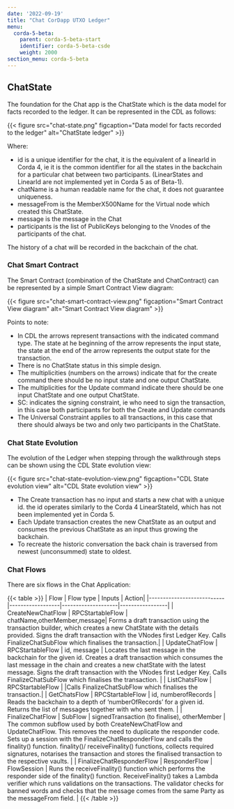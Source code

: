 ```yaml
---
date: '2022-09-19'
title: "Chat CorDapp UTXO Ledger"
menu:
  corda-5-beta:
    parent: corda-5-beta-start
    identifier: corda-5-beta-csde
    weight: 2000
section_menu: corda-5-beta
---
```


## ChatState

The foundation for the Chat app is the ChatState which is the data model for facts recorded to the ledger. It can be represented in the CDL as follows:

{{< figure src="chat-state.png" figcaption="Data model for facts recorded to the ledger" alt="ChatState ledger" >}}

Where:

* id is a unique identifier for the chat, it is the equivalent of a linearId in Corda 4, ie it is the common identifier for all the states in the backchain for a particular chat between two participants. (LinearStates and LinearId are not implemented yet in Corda 5 as of Beta-1).
* chatName is a human readable name for the chat, it does not guarantee uniqueness.
* messageFrom is the MemberX500Name for the Virtual node which created this ChatState.
* message is the message in the Chat
* participants is the list of PublicKeys belonging to the Vnodes of the participants of the chat.

The history of a chat will be recorded in the backchain of the chat.

### Chat Smart Contract

The Smart Contract (combination of the ChatState and ChatContract) can be represented by a simple Smart Contract View diagram:

{{< figure src="chat-smart-contract-view.png" figcaption="Smart Contract View diagram" alt="Smart Contract View diagram" >}}

Points to note:

* In CDL the arrows represent transactions with the indicated command type. The state at he beginning of the arrow represents the input state, the state at the end of the arrow represents the output state for the transaction.
* There is no ChatState status in this simple design.
* The multiplicities (numbers on the arrows) indicate that for the create command there should be no input state and one output ChatState.
* The multiplicities for the Update command indicate there should be one input ChatState and one output ChatState.
* SC: indicates the signing constraint, ie who need to sign the transaction, in this case both participants for both the Create and Update commands
* The Universal Constraint applies to all transactions, in this case that there should always be two and only two       participants in the ChatState.

### Chat State Evolution

The evolution of the Ledger when stepping through the walkthrough steps can be shown using the CDL State evolution view:

{{< figure src="chat-state-evolution-view.png" figcaption="CDL State evolution view" alt="CDL State evolution view" >}}

* The Create transaction has no input and starts a new chat with a unique id. the id operates similarly to the Corda 4  LinearStateId, which has not been implemented yet in Corda 5.
* Each Update transaction creates the new ChatState as an output and consumes the previous ChatState as an input thus growing the backchain.
* To recreate the historic conversation the back chain is traversed from newest (unconsummed) state to oldest.

### Chat Flows

There are six flows in the Chat Application:

{{< table >}}
 | Flow                      | Flow type        | Inputs |            Action|
 |---------------------------|------------------|--------------------|-----------------|
 | CreateNewChatFlow         | RPCStartableFlow | chatName,otherMember,message| Forms a draft transaction using the transaction builder, which creates a new ChatState with the details provided. Signs the draft transaction with the VNodes first Ledger Key. Calls FinalizeChatSubFlow which finalises the transaction.|
 | UpdateChatFlow            | RPCStartableFlow | id, message        | Locates the last message in the backchain for the given id. Creates a draft transaction which consumes the last message in the chain and creates a new chatState with the latest message. Signs the draft transaction with the VNodes first Ledger Key. Calls FinalizeChatSubFlow which finalises the transaction.  |
 | ListChatsFlow             | RPCStartableFlow | <none>   |Calls FinalizeChatSubFlow which finalises the transaction.|
 | GetChatsFlow              | RPCStartableFlow | id, numberofRecords | Reads the backchain to a depth of ‘numberOfRecords’ for a given id. Returns the list of messages together with who sent them. |
 | FinalizeChatFlow          | SubFlow          | signedTransaction (to finalise), otherMember | The common subflow used by both CreateNewChatFlow and UpdateChatFlow. This removes the need to duplicate the responder code.  Sets up a session with the FinalizeChatResponderFlow and calls the finality() function. finality()/ receiveFinality() functions, collects required signatures, notarises the transaction and stores the finalised transaction to the respective vaults. |
 | FinalizeChatResponderFlow | ResponderFlow    | FlowSession           | Runs the receiveFinality() function which performs the responder side of the finality() function. ReceiveFinality() takes a Lambda verifier which runs validations on the transactions. The validator checks for banned words and checks that the message comes from the same Party as the messageFrom field. |
 {{< /table >}}
